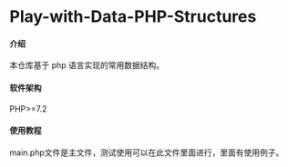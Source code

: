 #  Play-with-Data-PHP-Structures

#### 介绍
本仓库基于 php 语言实现的常用数据结构。

#### 软件架构
PHP>=7.2


#### 使用教程
main.php文件是主文件，测试使用可以在此文件里面进行，里面有使用例子。


